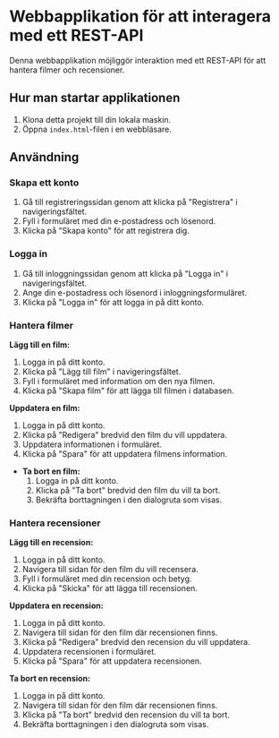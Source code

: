 # Webbapplikation för att interagera med ett REST-API

Denna webbapplikation möjliggör interaktion med ett REST-API för att hantera filmer och recensioner.

## Hur man startar applikationen

1. Klona detta projekt till din lokala maskin.
2. Öppna `index.html`-filen i en webbläsare.

## Användning

### Skapa ett konto

1. Gå till registreringssidan genom att klicka på "Registrera" i navigeringsfältet.
2. Fyll i formuläret med din e-postadress och lösenord.
3. Klicka på "Skapa konto" för att registrera dig.

### Logga in

1. Gå till inloggningssidan genom att klicka på "Logga in" i navigeringsfältet.
2. Ange din e-postadress och lösenord i inloggningsformuläret.
3. Klicka på "Logga in" för att logga in på ditt konto.

### Hantera filmer

 **Lägg till en film:**
  1. Logga in på ditt konto.
  2. Klicka på "Lägg till film" i navigeringsfältet.
  3. Fyll i formuläret med information om den nya filmen.
  4. Klicka på "Skapa film" för att lägga till filmen i databasen.

 **Uppdatera en film:**
  1. Logga in på ditt konto.
  2. Klicka på "Redigera" bredvid den film du vill uppdatera.
  3. Uppdatera informationen i formuläret.
  4. Klicka på "Spara" för att uppdatera filmens information.

- **Ta bort en film:**
  1. Logga in på ditt konto.
  2. Klicka på "Ta bort" bredvid den film du vill ta bort.
  3. Bekräfta borttagningen i den dialogruta som visas.

### Hantera recensioner

**Lägg till en recension:**
  1. Logga in på ditt konto.
  2. Navigera till sidan för den film du vill recensera.
  3. Fyll i formuläret med din recension och betyg.
  4. Klicka på "Skicka" för att lägga till recensionen.

 **Uppdatera en recension:**
  1. Logga in på ditt konto.
  2. Navigera till sidan för den film där recensionen finns.
  3. Klicka på "Redigera" bredvid den recension du vill uppdatera.
  4. Uppdatera recensionen i formuläret.
  5. Klicka på "Spara" för att uppdatera recensionen.

 **Ta bort en recension:**
  1. Logga in på ditt konto.
  2. Navigera till sidan för den film där recensionen finns.
  3. Klicka på "Ta bort" bredvid den recension du vill ta bort.
  4. Bekräfta borttagningen i den dialogruta som visas.

